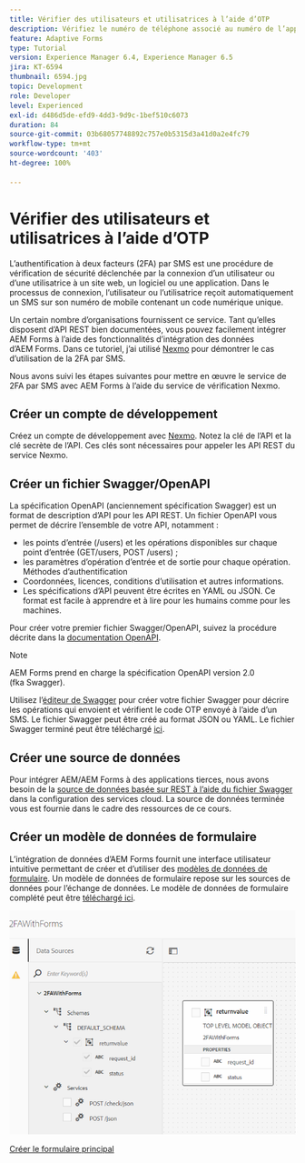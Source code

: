 ```yaml
---
title: Vérifier des utilisateurs et utilisatrices à l’aide d’OTP
description: Vérifiez le numéro de téléphone associé au numéro de l’application à l’aide d’OTP.
feature: Adaptive Forms
type: Tutorial
version: Experience Manager 6.4, Experience Manager 6.5
jira: KT-6594
thumbnail: 6594.jpg
topic: Development
role: Developer
level: Experienced
exl-id: d486d5de-efd9-4dd3-9d9c-1bef510c6073
duration: 84
source-git-commit: 03b68057748892c757e0b5315d3a41d0a2e4fc79
workflow-type: tm+mt
source-wordcount: '403'
ht-degree: 100%

---
```


# Vérifier des utilisateurs et utilisatrices à l’aide d’OTP

L’authentification à deux facteurs (2FA) par SMS est une procédure de vérification de sécurité déclenchée par la connexion d’un utilisateur ou d’une utilisatrice à un site web, un logiciel ou une application. Dans le processus de connexion, l’utilisateur ou l’utilisatrice reçoit automatiquement un SMS sur son numéro de mobile contenant un code numérique unique.

Un certain nombre d’organisations fournissent ce service. Tant qu’elles disposent d’API REST bien documentées, vous pouvez facilement intégrer AEM Forms à l’aide des fonctionnalités d’intégration des données d’AEM Forms. Dans ce tutoriel, j’ai utilisé [Nexmo](https://developer.nexmo.com/verify/overview) pour démontrer le cas d’utilisation de la 2FA par SMS.

Nous avons suivi les étapes suivantes pour mettre en œuvre le service de 2FA par SMS avec AEM Forms à l’aide du service de vérification Nexmo.

## Créer un compte de développement

Créez un compte de développement avec [Nexmo](https://dashboard.nexmo.com/sign-in). Notez la clé de l’API et la clé secrète de l’API. Ces clés sont nécessaires pour appeler les API REST du service Nexmo.

## Créer un fichier Swagger/OpenAPI

La spécification OpenAPI (anciennement spécification Swagger) est un format de description d’API pour les API REST. Un fichier OpenAPI vous permet de décrire l’ensemble de votre API, notamment :

* les points d’entrée (/users) et les opérations disponibles sur chaque point d’entrée (GET/users, POST /users) ;
* les paramètres d’opération d’entrée et de sortie pour chaque opération.
Méthodes d’authentification
* Coordonnées, licences, conditions d’utilisation et autres informations.
* Les spécifications d’API peuvent être écrites en YAML ou JSON. Ce format est facile à apprendre et à lire pour les humains comme pour les machines.

Pour créer votre premier fichier Swagger/OpenAPI, suivez la procédure décrite dans la [documentation OpenAPI](https://swagger.io/docs/specification/2-0/basic-structure/).

>[!NOTE]
> AEM Forms prend en charge la spécification OpenAPI version 2.0 (fka Swagger).

Utilisez l’[éditeur de Swagger](https://editor.swagger.io/) pour créer votre fichier Swagger pour décrire les opérations qui envoient et vérifient le code OTP envoyé à l’aide d’un SMS. Le fichier Swagger peut être créé au format JSON ou YAML. Le fichier Swagger terminé peut être téléchargé [ici](assets/two-factore-authentication-swagger.zip).

## Créer une source de données

Pour intégrer AEM/AEM Forms à des applications tierces, nous avons besoin de la [source de données basée sur REST à l’aide du fichier Swagger](https://experienceleague.adobe.com/docs/experience-manager-learn/forms/ic-web-channel-tutorial/parttwo.html?lang=fr) dans la configuration des services cloud. La source de données terminée vous est fournie dans le cadre des ressources de ce cours.

## Créer un modèle de données de formulaire

L’intégration de données d’AEM Forms fournit une interface utilisateur intuitive permettant de créer et d’utiliser des [modèles de données de formulaire](https://experienceleague.adobe.com/docs/experience-manager-65/forms/form-data-model/create-form-data-models.html?lang=fr). Un modèle de données de formulaire repose sur les sources de données pour l’échange de données.
Le modèle de données de formulaire complété peut être [téléchargé ici](assets/sms-2fa-fdm.zip).

![Modèle de données de formulaire.](assets/2FA-fdm.PNG)

[Créer le formulaire principal](./create-the-main-adaptive-form.md)
